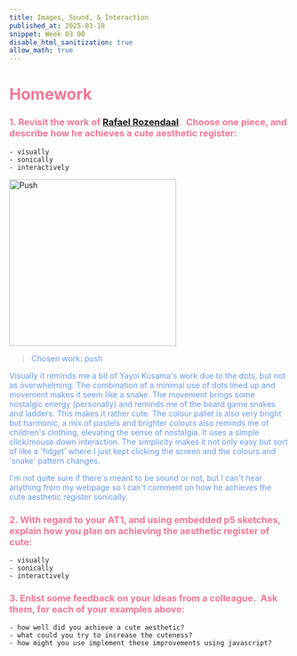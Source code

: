 ```yaml
---
title: Images, Sound, & Interaction
published_at: 2025-03-18
snippet: Week 03 00
disable_html_sanitization: true
allow_math: true
---
```


<style>
  background-color {color:#f9e8ce;}
  h1 {color:#F27794;}
  h3 {color:#F27794;}
  p {color:#6A98F1}
</style>

# Homework

### 1. Revisit the work of [Rafael Rozendaal](http://visually%20sonically%20interactively).  Choose one piece, and describe how he achieves a cute aesthetic register:

    - visually
    - sonically
    - interactively

<img src="/W03/00.gif" alt="Push" width="300"/>

> Chosen work: push

Visually it reminds me a bit of Yayoi Kusama's work due to the dots, but not as overwhelming. The combination of a minimal use of dots lined up and movement makes it seem like a snake. The movement brings some nostalgic energy (personally) and reminds me of the board game snakes and ladders. This makes it rather cute. The colour pallet is also very bright but harmonic, a mix of pastels and brighter colours also reminds me of children's clothing, elevating the sense of nostalgia. It uses a simple click/mouse down interaction. The simplicity makes it not only easy but sort of like a 'fidget' where I just kept clicking the screen and the colours and 'snake' pattern changes.

I'm not quite sure if there's meant to be sound or not, but I can't hear anything from my webpage so I can't comment on how he achieves the cute aesthetic register sonically.

### 2. With regard to your AT1, and using embedded p5 sketches, explain how you plan on achieving the aesthetic register of cute:

    - visually
    - sonically
    - interactively

### 3. Enlist some feedback on your ideas from a colleague.  Ask them, for each of your examples above:

    - how well did you achieve a cute aesthetic?
    - what could you try to increase the cuteness?
    - how might you use implement these improvements using javascript?

